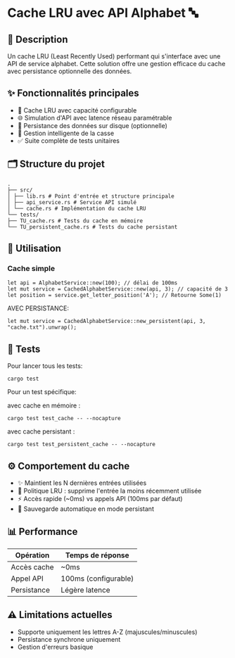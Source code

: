 # Cache LRU avec API Alphabet 🔤

## 📝 Description

Un cache LRU (Least Recently Used) performant qui s'interface avec une API de service alphabet. Cette solution offre une gestion efficace du cache avec persistance optionnelle des données.

## ✨ Fonctionnalités principales

- 🚀 Cache LRU avec capacité configurable
- 🌐 Simulation d'API avec latence réseau paramétrable
- 💾 Persistance des données sur disque (optionnelle)
- 🔄 Gestion intelligente de la casse
- ✅ Suite complète de tests unitaires

## 🗂️ Structure du projet

```
.
├── src/
│ ├── lib.rs # Point d'entrée et structure principale
│ ├── api_service.rs # Service API simulé
│ └── cache.rs # Implémentation du cache LRU
└── tests/
├── TU_cache.rs # Tests du cache en mémoire
└── TU_persistent_cache.rs # Tests du cache persistant
```

## 🚀 Utilisation

### Cache simple

```
let api = AlphabetService::new(100); // délai de 100ms
let mut service = CachedAlphabetService::new(api, 3); // capacité de 3
let position = service.get_letter_position('A'); // Retourne Some(1)
```

AVEC PERSISTANCE:

```
let mut service = CachedAlphabetService::new_persistent(api, 3, "cache.txt").unwrap();
```

## 🧪 Tests

Pour lancer tous les tests:

```
cargo test
```

Pour un test spécifique:

avec cache en mémoire :

```
cargo test test_cache -- --nocapture
```

avec cache persistant :

```
cargo test test_persistent_cache -- --nocapture
```

## ⚙️ Comportement du cache

- ✨ Maintient les N dernières entrées utilisées
- 🔄 Politique LRU : supprime l'entrée la moins récemment utilisée
- ⚡ Accès rapide (~0ms) vs appels API (100ms par défaut)
- 💾 Sauvegarde automatique en mode persistant

## 📊 Performance

| Opération   | Temps de réponse     |
| ----------- | -------------------- |
| Accès cache | ~0ms                 |
| Appel API   | 100ms (configurable) |
| Persistance | Légère latence       |

## ⚠️ Limitations actuelles

- Supporte uniquement les lettres A-Z (majuscules/minuscules)
- Persistance synchrone uniquement
- Gestion d'erreurs basique
